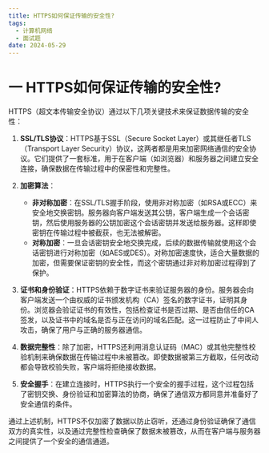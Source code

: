 ```yaml
---
title: HTTPS如何保证传输的安全性?
tags:
  - 计算机网络
  - 面试题
date: 2024-05-29
---
```

# 一 HTTPS如何保证传输的安全性?

HTTPS（超文本传输安全协议）通过以下几项关键技术来保证数据传输的安全性：

1. **SSL/TLS协议**：HTTPS基于SSL（Secure Socket Layer）或其继任者TLS（Transport Layer Security）协议，这两者都是用来加密网络通信的安全协议。它们提供了一套标准，用于在客户端（如浏览器）和服务器之间建立安全连接，确保数据在传输过程中的保密性和完整性。
    
2. **加密算法**：
    
    - **非对称加密**：在SSL/TLS握手阶段，使用非对称加密（如RSA或ECC）来安全地交换密钥。服务器向客户端发送其公钥，客户端生成一个会话密钥，然后使用服务器的公钥加密这个会话密钥并发送给服务器。这样即使密钥在传输过程中被截获，也无法被解密。
    - **对称加密**：一旦会话密钥安全地交换完成，后续的数据传输就使用这个会话密钥进行对称加密（如AES或DES）。对称加密速度快，适合大量数据的加密，但需要保证密钥的安全性，而这个密钥通过非对称加密过程得到了保护。
3. **证书和身份验证**：HTTPS依赖于数字证书来验证服务器的身份。服务器会向客户端发送一个由权威的证书颁发机构（CA）签名的数字证书，证明其身份。浏览器会验证证书的有效性，包括检查证书是否过期、是否由信任的CA签发，以及证书中的域名是否与正在访问的域名匹配。这一过程防止了中间人攻击，确保了用户与正确的服务器通信。
    
4. **数据完整性**：除了加密，HTTPS还利用消息认证码（MAC）或其他完整性校验机制来确保数据在传输过程中未被篡改。即使数据被第三方截取，任何改动都会导致校验失败，客户端将拒绝接收数据。
    
5. **安全握手**：在建立连接时，HTTPS执行一个安全的握手过程，这个过程包括了密钥交换、身份验证和加密算法的协商，确保了通信双方都同意并准备好了安全通信的条件。
    

通过上述机制，HTTPS不仅加密了数据以防止窃听，还通过身份验证确保了通信双方的真实性，以及通过完整性检查确保了数据未被篡改，从而在客户端与服务器之间提供了一个安全的通信通道。
